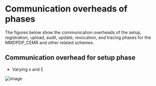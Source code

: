 # Communication overheads of phases
The figures below show the communication overheads of the setup, registration, upload, audit, update, revocation, and tracing phases for the MMDPDP_CEMR and other related schemes.
## Communication overhead for setup phase
* Varying s and ξ

![image](https://github.com/user-attachments/assets/d6ae01f3-ced2-45fa-b1b9-0ffce438d1c0)



